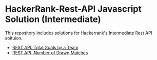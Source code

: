 # HackerRank-Rest-API Javascript Solution (Intermediate)

This repository includes solutions for Hackerrank's Intermediate Rest API soltuion.

* [REST API: Total Goals by a Team](/RestAPI%20-%20Intermediate/getTotalGoals.js)
* [REST API: Number of Drawn Matches](/RestAPI%20-%20Intermediate/getNumDraws.js)
